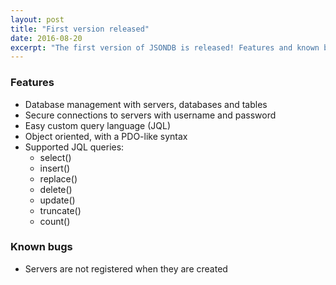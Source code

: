 ```yaml
---
layout: post
title: "First version released"
date: 2016-08-20
excerpt: "The first version of JSONDB is released! Features and known bugs, learn more about this version here..."
---
```


### Features
* Database management with servers, databases and tables
* Secure connections to servers with username and password
* Easy custom query language (JQL)
* Object oriented, with a PDO-like syntax
* Supported JQL queries:
    * select()
    * insert()
    * replace()
    * delete()
    * update()
    * truncate()
    * count()

### Known bugs
* Servers are not registered when they are created

